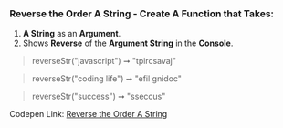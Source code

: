 ### Reverse the Order A String - Create A Function that Takes: 

1. **A String** as an **Argument**. 
1. Shows **Reverse** of the **Argument String** in the **Console**.

> reverseStr("javascript") ➞ "tpircsavaj"

> reverseStr("coding life") ➞ "efil gnidoc"

> reverseStr("success") ➞ "sseccus"

Codepen Link: [Reverse the Order A String](https://codepen.io/javascriptstudent/pen/axWYPd)
